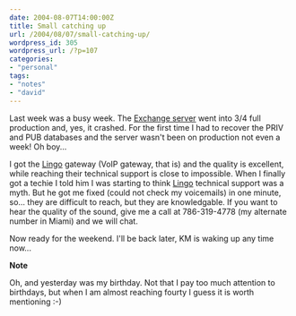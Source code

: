 ```yaml
---
date: 2004-08-07T14:00:00Z
title: Small catching up
url: /2004/08/07/small-catching-up/
wordpress_id: 305
wordpress_url: /?p=107
categories:
- "personal"
tags:
- "notes"
- "david"
---
```


Last week was a busy week. The <a href="/2004/07/27/flipping-the-switch/" title="Flipping the switch">Exchange server</a> went into 3/4 full production and, yes, it crashed. For the first time I had to recover the PRIV and PUB databases and the server wasn't been on production not even a week! Oh boy...

I got the <a href="http://www.lingo.com/" title="Lingo">Lingo</a> gateway (VoIP gateway, that is) and the quality is excellent, while reaching their technical support is close to impossible. When I finally got a techie I told him I was starting to think <a href="http://www.lingo.com/" title="Lingo">Lingo</a> technical support was a myth. But he got me fixed (could not check my voicemails) in one minute, so... they are difficult to reach, but they are knowledgable. If you want to hear the quality of the sound, give me a call at 786-319-4778 (my alternate number in Miami) and we will chat.

Now ready for the weekend. I'll be back later, KM is waking up any time now...

<strong class="note_update">Note</strong>

Oh, and yesterday was my birthday. Not that I pay too much attention to birthdays, but when I am almost reaching fourty I guess it is worth mentioning :-)